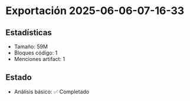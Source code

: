 # Exportación 2025-06-06-07-16-33

## Estadísticas
- Tamaño: 59M
- Bloques código: 1  
- Menciones artifact: 1

## Estado
- Análisis básico: ✅ Completado
